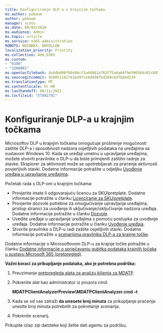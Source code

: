 ```yaml
---
title: Konfiguriranje DLP-a u krajnjim točkama
ms.author: pebaum
author: pebaum
manager: scotv
ms.date: 08/03/2020
ms.audience: Admin
ms.topic: article
ms.service: o365-administration
ROBOTS: NOINDEX, NOFOLLOW
localization_priority: Priority
ms.collection: Adm_O365
ms.custom:
- "6108"
- "3200001"
ms.openlocfilehash: 4a4dbd60f98e86cf2a4d861a763f75ada04f9e500164c01cb858a1537148a62f
ms.sourcegitcommit: 920051182781bd97ce4d4d6fbd268cb37b84d239
ms.translationtype: MT
ms.contentlocale: hr-HR
ms.lasthandoff: 08/11/2021
ms.locfileid: "57892791"
---
```

# <a name="configure-endpoint-dlp"></a>Konfiguriranje DLP-a u krajnjim točkama

Microsoftov DLP u krajnjim točkama omogućuje proširenje mogućnosti zaštite DLP-a i sposobnosti nadzora osjetljivih podataka na uređajima sa sustavom Windows 10. Kada se uređaji umetnu u upravljanje uređajima, možete stvoriti pravilnike o DLP-u da biste primijenili zaštitni radnje za stavke. Eksplorer za aktivnosti može se upotrebljavati za praćenje aktivnosti povjerljivih stavki. Dodatne informacije potražite u odjeljku [Uvođenje uređaja u upravljanje uređajima](https://docs.microsoft.com/microsoft-365/compliance/endpoint-dlp-getting-started#onboarding-devices-into-device-management).  

Početak rada s DLP-om u krajnjim točkama:

- Provjerite imate li odgovarajuću licencu za SKU/pretplate. Dodatne informacije potražite u članku [Licenciranje za SKU/pretplate](https://docs.microsoft.com/microsoft-365/compliance/endpoint-dlp-getting-started#skusubscriptions-licensing).
- Provjerite dozvole potrebne za omogućivanje upravljanja uređajima, pristup stranici za uvođenje ili uključivanje/isključivanje nadzora uređaja. Dodatne informacije potražite u članku [Dozvole](https://docs.microsoft.com/microsoft-365/compliance/endpoint-dlp-getting-started#permissions).
- Uvedite uređaje u upravljanje uređajima s pomoću postupka za uvođenje uređaja. Dodatne informacije potražite u članku [Uvođenje uređaja](https://docs.microsoft.com/microsoft-365/compliance/endpoint-dlp-getting-started#onboarding-devices). 
- Stvorite pravilnike o DLP-u radi zaštite osjetljivih stavki. Dodatne informacije potražite u [scenarijima pravilnika DLP-a za krajnje točke](https://docs.microsoft.com/microsoft-365/compliance/endpoint-dlp-using?view=o365-worldwide#endpoint-dlp-policy-scenarios).

Dodatne informacije o Microsoftovom DLP-u za krajnje točke potražite u članku [Dodatne informacije o sprječavanju gubitka podataka krajnjih točaka u sustavu Microsoft 365 (pretpregled)](https://docs.microsoft.com/microsoft-365/compliance/endpoint-dlp-learn-about).

**Važni koraci za prikupljanje podataka, ako je potrebna podrška:**

1. Preuzimanje [pretpregleda alata za analizu klijenta za MDATP](https://aka.ms/betamdatpanalyzer).
1. Pokrenite alat kao administrator iz prozora cmd:

    **MDATPClientAnalyzerPreview\MDATPClientAnalyzer.cmd –t**

1. Kada se od vas zatraži **da unesete broj minuta** za prikupljanje praćenja: unesite broj minuta potrebnih za pokretanje scenarija.
1. Pokrenite scenarij.

Prikupite izlaz zip datoteke koji želite dati agentu za podršku.
